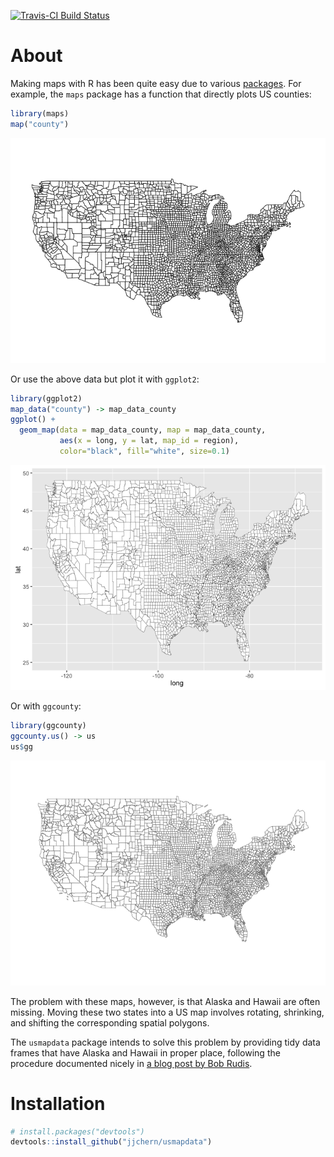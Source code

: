 <!-- README.md is generated from README.Rmd. Please edit that file -->
[![Travis-CI Build Status](https://travis-ci.org/jjchern/usmapdata.svg?branch=master)](https://travis-ci.org/jjchern/usmapdata)

About
=====

Making maps with R has been quite easy due to various [packages](https://cran.r-project.org/web/views/Spatial.html). For example, the `maps` package has a function that directly plots US counties:

``` r
library(maps)
map("county")
```

![](README-maps-county-1.png)

Or use the above data but plot it with `ggplot2`:

``` r
library(ggplot2)
map_data("county") -> map_data_county
ggplot() +
  geom_map(data = map_data_county, map = map_data_county,
           aes(x = long, y = lat, map_id = region),
           color="black", fill="white", size=0.1)
```

![](README-ggplot-county-1.png)

Or with `ggcounty`:

``` r
library(ggcounty)
ggcounty.us() -> us
us$gg
```

![](README-ggcouty-1.png)

The problem with these maps, however, is that Alaska and Hawaii are often missing. Moving these two states into a US map involves rotating, shrinking, and shifting the corresponding spatial polygons.

The `usmapdata` package intends to solve this problem by providing tidy data frames that have Alaska and Hawaii in proper place, following the procedure documented nicely in [a blog post by Bob Rudis](rud.is/b/2014/11/16/moving-the-earth-well-alaska-hawaii-with-r/).

Installation
============

``` r
# install.packages("devtools")
devtools::install_github("jjchern/usmapdata")
```
